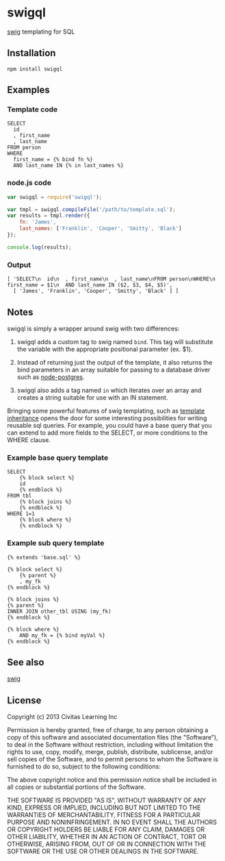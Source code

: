 # swigql

[swig](https://github.com/paularmstrong/swig) templating for SQL

## Installation

	npm install swigql

## Examples

### Template code

```
SELECT
  id
  , first_name
  , last_name
FROM person
WHERE
  first_name = {% bind fn %}
  AND last_name IN {% in last_names %}
```

### node.js code

```javascript
var swigql = require('swigql');

var tmpl = swigql.compileFile('/path/to/template.sql');
var results = tmpl.render({
	fn: 'James',
	last_names: ['Franklin', 'Cooper', 'Smitty', 'Black']
});

console.log(results);
```

### Output

```
[ 'SELECT\n  id\n  , first_name\n  , last_name\nFROM person\nWHERE\n  first_name = $1\n  AND last_name IN ($2, $3, $4, $5)',
  [ 'James', 'Franklin', 'Cooper', 'Smitty', 'Black' ] ]
```

## Notes

swigql is simply a wrapper around swig with two differences:

1. swigql adds a custom tag to swig named `bind`. This tag will substitute the
   variable with the appropriate positional parameter (ex. $1).

2. Instead of returning just the output of the template, it also returns the
   bind parameters in an array suitable for passing to a database driver such
   as [node-postgres](https://github.com/brianc/node-postgres/wiki/pg).

3. swigql also adds a tag named `in` which iterates over an array and creates
   a string suitable for use with an IN statement.

Bringing some powerful features of swig templating, such as [template
inheritance](http://paularmstrong.github.com/swig/docs/#inheritance) opens the
door for some interesting possibilities for writing reusable sql queries.  For
example, you could have a base query that you can extend to add more fields to
the SELECT, or more conditions to the WHERE clause.

### Example base query template

```
SELECT
	{% block select %}
	id
	{% endblock %}
FROM tbl
	{% block joins %}
	{% endblock %}
WHERE 1=1
	{% block where %}
	{% endblock %}
```

### Example sub query template

```
{% extends 'base.sql' %}

{% block select %}
	{% parent %}
	, my_fk
{% endblock %}

{% block joins %}
{% parent %}
INNER JOIN other_tbl USING (my_fk)
{% endblock %}

{% block where %}
	AND my_fk = {% bind myVal %}
{% endblock %}
```

## See also

[swig](https://github.com/paularmstrong/swig)

## License

Copyright (c) 2013 Civitas Learning Inc

Permission is hereby granted, free of charge, to any person obtaining a copy of
this software and associated documentation files (the "Software"), to deal in
the Software without restriction, including without limitation the rights to
use, copy, modify, merge, publish, distribute, sublicense, and/or sell copies
of the Software, and to permit persons to whom the Software is furnished to do
so, subject to the following conditions:

The above copyright notice and this permission notice shall be included in all
copies or substantial portions of the Software.

THE SOFTWARE IS PROVIDED "AS IS", WITHOUT WARRANTY OF ANY KIND, EXPRESS OR
IMPLIED, INCLUDING BUT NOT LIMITED TO THE WARRANTIES OF MERCHANTABILITY,
FITNESS FOR A PARTICULAR PURPOSE AND NONINFRINGEMENT. IN NO EVENT SHALL THE
AUTHORS OR COPYRIGHT HOLDERS BE LIABLE FOR ANY CLAIM, DAMAGES OR OTHER
LIABILITY, WHETHER IN AN ACTION OF CONTRACT, TORT OR OTHERWISE, ARISING FROM,
OUT OF OR IN CONNECTION WITH THE SOFTWARE OR THE USE OR OTHER DEALINGS IN THE
SOFTWARE.
